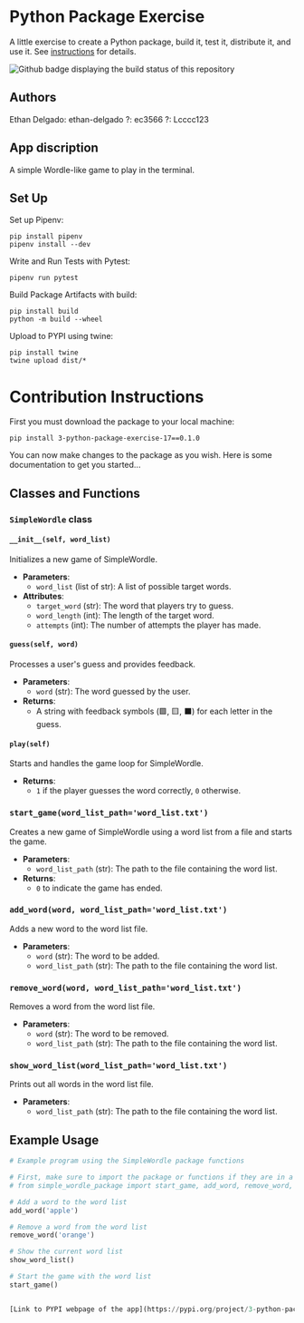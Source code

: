 # Python Package Exercise

A little exercise to create a Python package, build it, test it, distribute it, and use it. See [instructions](./instructions.md) for details.

![Github badge displaying the build status of this repository](https://github.com/software-students-fall2023/3-python-package-exercise-17/actions/workflows/python-app.yml/badge.svg)


## Authors
Ethan Delgado: ethan-delgado
?: ec3566
?: Lcccc123
## App discription
A simple Wordle-like game to play in the terminal.

## Set Up
Set up Pipenv:
```
pip install pipenv
pipenv install --dev
```
Write and Run Tests with Pytest:
```
pipenv run pytest
```
Build Package Artifacts with build:
```
pip install build
python -m build --wheel
```
Upload to PYPI using twine:
```
pip install twine
twine upload dist/*
```

# Contribution Instructions
First you must download the package to your local machine:
```
pip install 3-python-package-exercise-17==0.1.0
```
You can now make changes to the package as you wish. Here is some documentation to get you started...
## Classes and Functions

### `SimpleWordle` class

#### `__init__(self, word_list)`

Initializes a new game of SimpleWordle.

- **Parameters**:
  - `word_list` (list of str): A list of possible target words.
- **Attributes**:
  - `target_word` (str): The word that players try to guess.
  - `word_length` (int): The length of the target word.
  - `attempts` (int): The number of attempts the player has made.

#### `guess(self, word)`

Processes a user's guess and provides feedback.

- **Parameters**:
  - `word` (str): The word guessed by the user.
- **Returns**:
  - A string with feedback symbols (🟩, 🟨, ⬛) for each letter in the guess.

#### `play(self)`

Starts and handles the game loop for SimpleWordle.

- **Returns**:
  - `1` if the player guesses the word correctly, `0` otherwise.

### `start_game(word_list_path='word_list.txt')`

Creates a new game of SimpleWordle using a word list from a file and starts the game.

- **Parameters**:
  - `word_list_path` (str): The path to the file containing the word list.
- **Returns**:
  - `0` to indicate the game has ended.

### `add_word(word, word_list_path='word_list.txt')`

Adds a new word to the word list file.

- **Parameters**:
  - `word` (str): The word to be added.
  - `word_list_path` (str): The path to the file containing the word list.

### `remove_word(word, word_list_path='word_list.txt')`

Removes a word from the word list file.

- **Parameters**:
  - `word` (str): The word to be removed.
  - `word_list_path` (str): The path to the file containing the word list.

### `show_word_list(word_list_path='word_list.txt')`

Prints out all words in the word list file.

- **Parameters**:
  - `word_list_path` (str): The path to the file containing the word list.

## Example Usage

```python
# Example program using the SimpleWordle package functions

# First, make sure to import the package or functions if they are in a separate file
# from simple_wordle_package import start_game, add_word, remove_word, show_word_list

# Add a word to the word list
add_word('apple')

# Remove a word from the word list
remove_word('orange')

# Show the current word list
show_word_list()

# Start the game with the word list
start_game()


[Link to PYPI webpage of the app](https://pypi.org/project/3-python-package-exercise-17/0.1.0/)